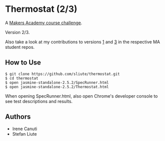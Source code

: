 # Thermostat (2/3)

A [Makers Academy course challenge](https://github.com/makersacademy).

Version 2/3.

Also take a look at my contributions to versions [1](https://github.com/varvarra/Thermostat-VS) and [3](https://github.com/schlattk/thermostat) in the respective MA student repos.

## How to Use
```
$ git clone https://github.com/sliute/thermostat.git
$ cd thermostat
$ open jasmine-standalone-2.5.2/SpecRunner.html
$ open jasmine-standalone-2.5.2/Thermostat.html
```
When opening SpecRunner.html, also open Chrome's developer console to see test descriptions and results.

## Authors

* Irene Canuti
* Stefan Liute
